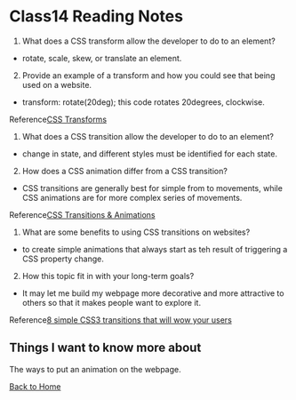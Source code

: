 # Class14 Reading Notes

1. What does a CSS transform allow the developer to do to an element?

- rotate, scale, skew, or translate an element.

2. Provide an example of a transform and how you could see that being used on a website.

- transform: rotate(20deg); this code rotates 20degrees, clockwise.

Reference[CSS Transforms](https://learn.shayhowe.com/advanced-html-css/css-transforms/)  

1. What does a CSS transition allow the developer to do to an element?

- change in state, and different styles must be identified for each state.

2. How does a CSS animation differ from a CSS transition?

- CSS transitions are generally best for simple from to movements, while CSS animations are for more complex series of movements.

Reference[CSS Transitions &  Animations](https://learn.shayhowe.com/advanced-html-css/transitions-animations/)  

1. What are some benefits to using CSS transitions on websites?

- to create simple animations that always start as teh result of triggering a CSS property change.

2. How this topic fit in with your long-term goals?

- It may let me build my webpage more decorative and more attractive to others so that it makes people want to explore it.

Reference[8 simple CSS3 transitions that will wow your users](https://www.webdesignerdepot.com/2014/05/8-simple-css3-transitions-that-will-wow-your-users/)  

## Things I want to know more about

The ways to put an animation on the webpage.

[Back to Home](../../README.md)
